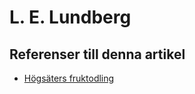 # L. E. Lundberg

## Referenser till denna artikel

* [Högsäters fruktodling](högsäters%20frukodling)
